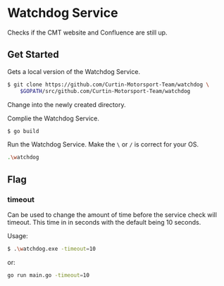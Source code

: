 # Watchdog Service

Checks if the CMT website and Confluence are still up.

## Get Started

Gets a local version of the Watchdog Service.
```bash
$ git clone https://github.com/Curtin-Motorsport-Team/watchdog \
	$GOPATH/src/github.com/Curtin-Motorsport-Team/watchdog
```

Change into the newly created directory.

Complie the Watchdog Service.
```bash
$ go build
```

Run the Watchdog Service.
Make the `\` or `/` is correct for your OS.
```bash
.\watchdog
```

## Flag

### timeout

Can be used to change the amount of time before the service check will timeout.
This time in in seconds with the default being 10 seconds.

Usage:
```bash
$ .\watchdog.exe -timeout=10
```
or:
```bash
go run main.go -timeout=10
```
